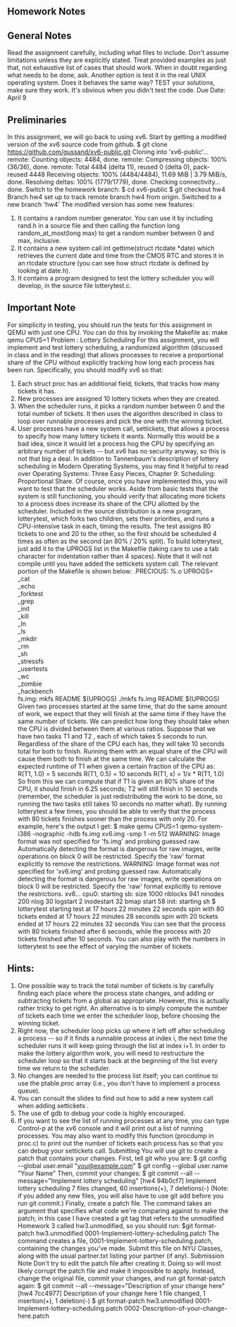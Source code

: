 ## Homework Notes

## General Notes
Read the assignment carefully, including what files to include.
Don't assume limitations unless they are explicitly stated.
Treat provided examples as just that, not exhaustive list of cases that should work.
When in doubt regarding what needs to be done, ask. Another option is test it in the real
UNIX operating system. Does it behaves the same way?
TEST your solutions, make sure they work. It's obvious when you didn't test the code.
Due Date: April 9

## Preliminaries
In this assignment, we will go back to using xv6.
Start by getting a modified version of the xv6 source code from github.
$ git clone https://github.com/gussand/xv6-public.git
Cloning into 'xv6-public'...
remote: Counting objects: 4484, done.
remote: Compressing objects: 100% (36/36), done.
remote: Total 4484 (delta 11), reused 0 (delta 0), pack-reused 4448
Receiving objects: 100% (4484/4484), 11.69 MiB | 3.79 MiB/s, done.
Resolving deltas: 100% (1779/1779), done.
Checking connectivity... done.
Switch to the homework branch:
$ cd xv6-public
$ git checkout hw4
Branch hw4 set up to track remote branch hw4 from origin.
Switched to a new branch 'hw4'
The modified version has some new features:
1. It contains a random number generator. You can use it by including rand.h in a source
file and then calling the function
long random_at_most(long max)
to get a random number between 0 and max, inclusive.
2. It contains a new system call
int gettime(struct rtcdate *date)
which retrieves the current date and time from the CMOS RTC and stores it in an
rtcdate structure (you can see how struct rtcdate is defined by looking at
date.h).
3. It contains a program designed to test the lottery scheduler you will develop, in the source
file lotterytest.c.

## Important Note
For simplicity in testing, you should run the tests for this assignment in QEMU with just one
CPU. You can do this by invoking the Makefile as:
make qemu CPUS=1
Problem : Lottery Scheduling
For this assignment, you will implement and test lottery scheduling, a randomized algorithm
(discussed in class and in the reading) that allows processes to receive a proportional share of the
CPU without explicitly tracking how long each process has been run.
Specifically, you should modify xv6 so that:
1. Each struct proc has an additional field, tickets, that tracks how many tickets it
has.
2. New processes are assigned 10 lottery tickets when they are created.
3. When the scheduler runs, it picks a random number between 0 and the total number of
tickets. It then uses the algorithm described in class to loop over runnable processes and
pick the one with the winning ticket.
4. User processes have a new system call, settickets, that allows a process to specify
how many lottery tickets it wants. Normally this would be a bad idea, since it would let a
process hog the CPU by specifying an arbitrary number of tickets -- but xv6 has no
security anyway, so this is not that big a deal.
In addition to Tannenbaum's description of lottery scheduling in Modern Operating Systems, you
may find it helpful to read over Operating Systems: Three Easy Pieces, Chapter 9: Scheduling:
Proportional Share.
Of course, once you have implemented this, you will want to test that the scheduler works. Aside
from basic tests that the system is still functioning, you should verify that allocating more tickets
to a process does increase its share of the CPU allotted by the scheduler.
Included in the source distribution is a new program, lotterytest, which forks two children,
sets their priorities, and runs a CPU-intensive task in each, timing the results. The test assigns 80
tickets to one and 20 to the other, so the first should be scheduled 4 times as often as the second
(an 80% / 20% split).
To build lotterytest, just add it to the UPROGS list in the Makefile (taking care to use a
tab character for indentation rather than 4 spaces). Note that it will not compile until you have
added the settickets system call. The relevant portion of the Makefile is shown below:
.PRECIOUS: %.o
UPROGS=\
_cat\
_echo\
_forktest\
_grep\
_init\
_kill\
_ln\
_ls\
_mkdir\
_rm\
_sh\
_stressfs\
_usertests\
_wc\
_zombie\
_hackbench\
fs.img: mkfs README $(UPROGS)
./mkfs fs.img README $(UPROGS)
Given two processes started at the same time, that do the same amount of work, we expect that
they will finish at the same time if they have the same number of tickets. We can predict how
long they should take when the CPU is divided between them at various ratios. Suppose that we
have two tasks T1
 and T2
, each of which takes 5 seconds to run. Regardless of the share of the
CPU each has, they will take 10 seconds total for both to finish. Running them with an equal
share of the CPU will cause them both to finish at the same time. We can calculate the expected
runtime of T1
 when given a certain fraction of the CPU as:
R(T1, 1.0) = 5 seconds
R(T1, 0.5) = 10 seconds
R(T1, x) = 1/x * R(T1, 1.0)
So from this we can compute that if T1
is given an 80% share of the CPU, it should finish in 6.25
seconds; T2 will still finish in 10 seconds (remember, the scheduler is just redistributing the work
to be done, so running the two tasks still takes 10 seconds no matter what).
By running lotterytest a few times, you should be able to verify that the process with 80
tickets finishes sooner than the process with only 20. For example, here's the output I get:
$ make qemu CPUS=1
qemu-system-i386 -nographic -hdb fs.img xv6.img -smp 1 -m 512
WARNING: Image format was not specified for 'fs.img' and probing
guessed raw.
Automatically detecting the format is dangerous for raw images, write
operations on block 0 will be restricted.
Specify the 'raw' format explicitly to remove the restrictions.
WARNING: Image format was not specified for 'xv6.img' and probing
guessed raw.
Automatically detecting the format is dangerous for raw images, write
operations on block 0 will be restricted.
Specify the 'raw' format explicitly to remove the restrictions.
xv6...
cpu0: starting sb: size 1000 nblocks 941 ninodes 200 nlog 30 logstart
2 inodestart 32 bmap start 58
init: starting sh
$ lotterytest
starting test at 17 hours 22 minutes 22 seconds
spin with 80 tickets ended at 17 hours 22 minutes 28 seconds
spin with 20 tickets ended at 17 hours 22 minutes 32 seconds
You can see that the process with 80 tickets finished after 6 seconds, while the process with 20
tickets finished after 10 seconds. You can also play with the numbers in lotterytest to see
the effect of varying the number of tickets.

## Hints:
1. One possible way to track the total number of tickets is by carefully finding each place
where the process state changes, and adding or subtracting tickets from a global as
appropriate. However, this is actually rather tricky to get right. An alternative is to simply
compute the number of tickets each time we enter the scheduler loop, before choosing the
winning ticket.
2. Right now, the scheduler loop picks up where it left off after scheduling a process -- so if
it finds a runnable process at index i, the next time the scheduler runs it will keep going
through the list at index i+1. In order to make the lottery algorithm work, you will need
to restructure the scheduler loop so that it starts back at the beginning of the list every
time we return to the scheduler.
3. No changes are needed to the process list itself; you can continue to use the
ptable.proc array (i.e., you don't have to implement a process queue).
4. You can consult the slides to find out how to add a new system call when adding
settickets .
5. The use of gdb to debug your code is highly encouraged.
6. If you want to see the list of running processes at any time, you can type Control-p at
the xv6 console and it will print out a list of running processes. You may also want to
modify this function (procdump in proc.c) to print out the number of tickets each
process has so that you can debug your settickets call.
Submitting
You will use git to create a patch that contains your changes. First, tell git who you are:
$ git config --global user.email "you@example.com"
$ git config --global user.name "Your Name"
Then, commit your changes:
$ git commit --all --message="Implement lottery scheduling"
[hw4 94b0cf7] Implement lottery scheduling
7 files changed, 60 insertions(+), 7 deletions(-)
(Note: if you added any new files, you will also have to use git add <filename> before you
run git commit.)
Finally, create a patch file. The command takes an argument that specifies what code we're
comparing against to make the patch; in this case I have created a git tag that refers to the
unmodified Homework 3 called hw3.unmodified, so you should run:
$git format-patch hw3.unmodified
0001-Implement-lottery-scheduling.patch
The command creates a file, 0001-Implement-lottery-scheduling.patch, containing
the changes you've made. Submit this file on NYU Classes, along with the usual partner.txt
listing your partner (if any).
Submission Note
Don't try to edit the patch file after creating it. Doing so will most likely corrupt the patch file
and make it impossible to apply. Instead, change the original file, commit your changes, and run
git format-patch again:
$ git commit --all --message="Description of your change here"
[hw4 7cc4977] Description of your change here
1 file changed, 1 insertion(+), 1 deletion(-)
$ git format-patch hw3.unmodified
0001-Implement-lottery-scheduling.patch
0002-Description-of-your-change-here.patch
